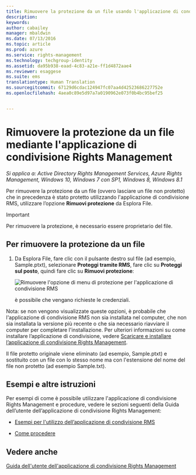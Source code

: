 ```yaml
---
title: Rimuovere la protezione da un file usando l'applicazione di condivisione Rights Management | Azure RMS
description: 
keywords: 
author: cabailey
manager: mbaldwin
ms.date: 07/13/2016
ms.topic: article
ms.prod: azure
ms.service: rights-management
ms.technology: techgroup-identity
ms.assetid: da95b938-eaad-4c83-a21e-ff1d4872aae4
ms.reviewer: esaggese
ms.suite: ems
translationtype: Human Translation
ms.sourcegitcommit: 67129d6cdac124947fc07aa4d42523686227752e
ms.openlocfilehash: 4aea0c89e5d97a7a0190962e073f0b4bc95bef25


---
```


# Rimuovere la protezione da un file mediante l'applicazione di condivisione Rights Management

*Si applica a: Active Directory Rights Management Services, Azure Rights Management, Windows 10, Windows 7 con SP1, Windows 8, Windows 8.1*

Per rimuovere la protezione da un file (ovvero lasciare un file non protetto) che in precedenza è stato protetto utilizzando l'applicazione di condivisione RMS, utilizzare l’opzione **Rimuovi protezione** da Esplora File.

> [!IMPORTANT]
> Per rimuovere la protezione, è necessario essere proprietario del file.

## Per rimuovere la protezione da un file

1.  Da Esplora File, fare clic con il pulsante destro sul file (ad esempio, Sample.ptxt), selezionare **Proteggi tramite RMS**, fare clic su **Proteggi sul posto**, quindi fare clic su **Rimuovi protezione**:

    ![Rimuovere l'opzione di menu di protezione per l'applicazione di condivisione RMS](../media/ADRMS_MSRMSApp_RemoveProtection.png)

    è possibile che vengano richieste le credenziali.

Nota: se non vengono visualizzate queste opzioni, è probabile che l'applicazione di condivisione RMS non sia installata nel computer, che non sia installata la versione più recente o che sia necessario riavviare il computer per completare l'installazione. Per ulteriori informazioni su come installare l’applicazione di condivisione, vedere [Scaricare e installare l’applicazione di condivisione Rights Management](install-sharing-app.md).

Il file protetto originale viene eliminato (ad esempio, Sample.ptxt) e sostituito con un file con lo stesso nome ma con l'estensione del nome del file non protetto (ad esempio Sample.txt).

## Esempi e altre istruzioni
Per esempi di come è possibile utilizzare l'applicazione di condivisione Rights Management e procedure, vedere le sezioni seguenti della Guida dell’utente dell’applicazione di condivisione Rights Management:

-   [Esempi per l'utilizzo dell’applicazione di condivisione RMS](sharing-app-user-guide.md#examples-for-using-the-rms-sharing-application)

-   [Come procedere](sharing-app-user-guide.md#what-do-you-want-to-do)

## Vedere anche
[Guida dell'utente dell'applicazione di condivisione Rights Management](sharing-app-user-guide.md)



<!--HONumber=Jul16_HO3-->


